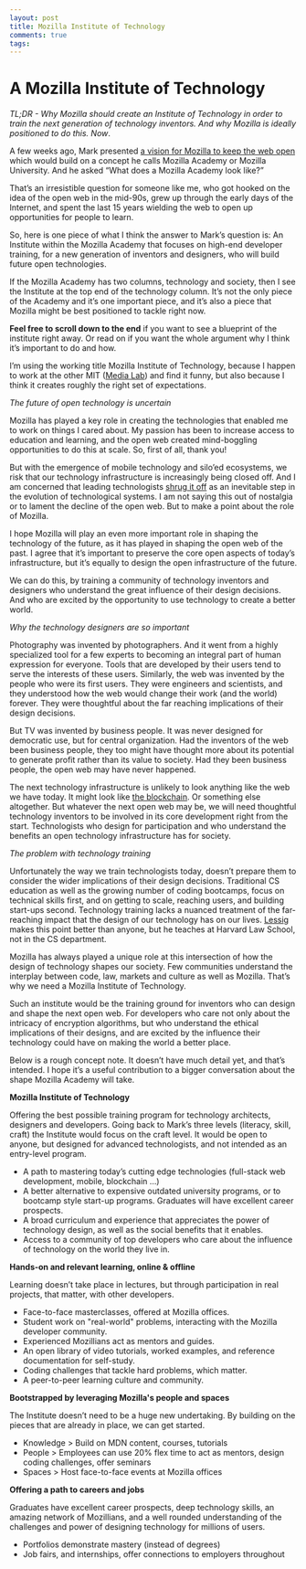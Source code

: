 ```yaml
---
layout: post
title: Mozilla Institute of Technology
comments: true
tags:
---
```

# A Mozilla Institute of Technology

*TL;DR - Why Mozilla should create an Institute of Technology in order to train the next generation of technology inventors. And why Mozilla is ideally positioned to do this. Now*. 

A few weeks ago, Mark presented [a vision for Mozilla to keep the web open](https://commonspace.wordpress.com/2015/03/31/building-an-academy/) which would build on a concept he calls Mozilla Academy or Mozilla University. And he asked “What does a Mozilla Academy look like?”

That’s an irresistible question for someone like me, who got hooked on the idea of the open web in the mid-90s, grew up through the early days of the Internet, and spent the last 15 years wielding the web to open up opportunities for people to learn. 

So, here is one piece of what I think the answer to Mark’s question is: An Institute within the Mozilla Academy that focuses on high-end developer training, for a new generation of inventors and designers, who will build future open technologies. 

If the Mozilla Academy has two columns, technology and society, then I see the Institute at the top end of the technology column. It’s not the only piece of the Academy and it’s one important piece, and it’s also a piece that Mozilla might be best positioned to tackle right now. 

**Feel free to scroll down to the end** if you want to see a blueprint of the institute right away. Or read on if you want the whole argument why I think it’s important to do and how. 

I’m using the working title Mozilla Institute of Technology, because I happen to work at the other MIT ([Media Lab](http://learn.media.mit.edu/)) and find it funny, but also because I think it creates roughly the right set of expectations. 

*The future of open technology is uncertain*

Mozilla has played a key role in creating the technologies that enabled me to work on things I cared about. My passion has been to increase access to education and learning, and the open web created mind-boggling opportunities to do this at scale. So, first of all, thank you!

But with the emergence of mobile technology and silo’ed ecosystems, we risk that our technology infrastructure is increasingly being closed off. And I am concerned that leading technologists [shrug it off](https://medium.com/@johnolilly/on-inevitability-pendula-41a5e59c3ba3) as an inevitable step in the evolution of technological systems. I am not saying this out of nostalgia or to lament the decline of the open web. But to make a point about the role of Mozilla. 

I hope Mozilla will play an even more important role in shaping the technology of the future, as it has played in shaping the open web of the past. I agree that it’s important to preserve the core open aspects of today’s infrastructure, but it’s equally to design the open infrastructure of the future. 

We can do this, by training a community of technology inventors and designers who understand the great influence of their design decisions. And who are excited by the opportunity to use technology to create a better world. 

*Why the technology designers are so important* 

Photography was invented by photographers. And it went from a highly specialized tool for a few experts to becoming an integral part of human expression for everyone. Tools that are developed by their users tend to serve the interests of these users. Similarly, the web was invented by the people who were its first users. They were engineers and scientists, and they understood how the web would change their work (and the world) forever. They were thoughtful about the far reaching implications of their design decisions. 

But TV was invented by business people. It was never designed for democratic use, but for central organization. Had the inventors of the web been business people, they too might have thought more about its potential to generate profit rather than its value to society. Had they been business people, the open web may have never happened. 

The next technology infrastructure is unlikely to look anything like the web we have today. It might look like [the blockchain](http://bollier.org/blog/blockchain-promising-new-infrastructure-online-commons). Or something else altogether. But whatever the next open web may be, we will need thoughtful technology inventors to be involved in its core development right from the start. Technologists who design for participation and who understand the benefits an open technology infrastructure has for society. 

*The problem with technology training*

Unfortunately the way we train technologists today, doesn’t prepare them to consider the wider implications of their design decisions. Traditional CS education as well as the growing number of coding bootcamps, focus on technical skills first, and on getting to scale, reaching users, and building start-ups  second. Technology training lacks a nuanced treatment of the far-reaching impact that the design of our technology has on our lives. [Lessig](http://en.wikipedia.org/wiki/Lawrence_Lessig) makes this point better than anyone, but he teaches at Harvard Law School, not in the CS department. 

Mozilla has always played a unique role at this intersection of how the design of technology shapes our society. Few communities understand the interplay between code, law, markets and culture as well as Mozilla. That’s why we need a Mozilla Institute of Technology. 

Such an institute would be the training ground for inventors who can design and shape the next open web. For developers who care not only about the intricacy of encryption algorithms, but who understand the ethical implications of their designs, and are excited by the influence their technology could have on making the world a better place. 

Below is a rough concept note. It doesn’t have much detail yet, and that’s intended. I hope it’s a useful contribution to a bigger conversation about the shape Mozilla Academy will take. 

**Mozilla Institute of Technology**

Offering the best possible training program for technology architects, designers and developers. Going back to Mark’s three levels (literacy, skill, craft) the Institute would focus on the craft level. It would be open to anyone, but designed for advanced technologists, and not intended as an entry-level program. 
 
* A path to mastering today’s cutting edge technologies (full-stack web development, mobile, blockchain …)
* A better alternative to expensive outdated university programs, or to bootcamp style start-up programs. Graduates will have excellent career prospects. 
* A broad curriculum and experience that appreciates the power of technology design, as well as the social benefits that it enables. 
* Access to a community of top developers who care about the influence of technology on the world they live in. 

**Hands-on and relevant learning, online & offline**

Learning doesn’t take place in lectures, but through participation in real projects, that matter, with other developers. 

* Face-to-face masterclasses, offered at Mozilla offices.
* Student work on "real-world" problems, interacting with the Mozilla developer community.
* Experienced Mozillians act as mentors and guides.
* An open library of video tutorials, worked examples, and reference documentation for self-study. 
* Coding challenges that tackle hard problems, which matter. 
* A peer-to-peer learning culture and community. 

**Bootstrapped by leveraging Mozilla's people and spaces**

The Institute doesn’t need to be a huge new undertaking. By building on the pieces that are already in place, we can get started. 

* Knowledge > Build on MDN content, courses, tutorials
* People > Employees can use 20% flex time to act as mentors, design coding challenges, offer seminars
* Spaces > Host face-to-face events at Mozilla offices

**Offering a path to careers and jobs**

Graduates have excellent career prospects, deep technology skills, an amazing network of Mozillians, and a well rounded understanding of the challenges and power of designing technology for millions of users. 

* Portfolios demonstrate mastery (instead of degrees)
* Job fairs, and internships, offer connections to employers throughout 

